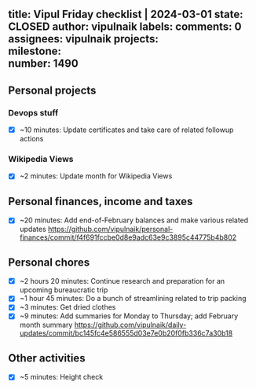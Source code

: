 title:	Vipul Friday checklist | 2024-03-01
state:	CLOSED
author:	vipulnaik
labels:	
comments:	0
assignees:	vipulnaik
projects:	
milestone:	
number:	1490
--
## Personal projects

### Devops stuff

- [x] ~10 minutes: Update certificates and take care of related followup actions

### Wikipedia Views

- [x] ~2 minutes: Update month for Wikipedia Views

## Personal finances, income and taxes

- [x] ~20 minutes: Add end-of-February balances and make various related updates https://github.com/vipulnaik/personal-finances/commit/f4f691fccbe0d8e9adc63e9c3895c44775b4b802

## Personal chores

- [x] ~2 hours 20 minutes: Continue research and preparation for an upcoming bureaucratic trip
- [x] ~1 hour 45 minutes: Do a bunch of streamlining related to trip packing
- [x] ~3 minutes: Get dried clothes
- [x] ~9 minutes: Add summaries for Monday to Thursday; add February month summary https://github.com/vipulnaik/daily-updates/commit/bc145fc4e586555d03e7e0b20f0fb336c7a30b18

## Other activities

- [x] ~5 minutes: Height check
